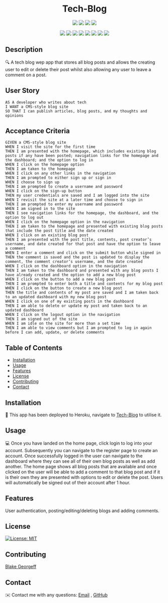
<h1 align="center">Tech-Blog</h1>
   
  
<p align="center">
    <img src="https://img.shields.io/github/repo-size/BlakeGeo/Tech-Blog" />
    <img src="https://img.shields.io/github/languages/top/BlakeGeo/Tech-Blog"  />
    <img src="https://img.shields.io/github/issues/BlakeGeo/Tech-Blog" />
    <img src="https://img.shields.io/github/last-commit/BlakeGeo/Tech-Blog" >
</p>
  
<p align="center">
    <img src="https://img.shields.io/badge/Javascript-yellow" />
    <img src="https://img.shields.io/badge/VisualStudioCode-blue"  />
    <img src="https://img.shields.io/badge/-Node.js-green" />
    <img src="https://img.shields.io/badge/-Express-red" >
    <img src="https://img.shields.io/badge/-Heroku-lightgrey" />
    <img src="https://img.shields.io/badge/-MySQL-orange" />
    <img src="https://img.shields.io/badge/-Sequelize-brightgreen" />
    <img src="https://img.shields.io/badge/-Handlebars-yellowgreen" />


</p>
   
## Description
  
🔍 A tech blog wep app that stores all blog posts and allows the creating user to edit or delete their post whilst also allowing any user to leave a comment on a post.
  
## User Story
  
```
AS A developer who writes about tech
I WANT a CMS-style blog site
SO THAT I can publish articles, blog posts, and my thoughts and opinions
```
  
## Acceptance Criteria
  
``` 
GIVEN a CMS-style blog site
WHEN I visit the site for the first time
THEN I am presented with the homepage, which includes existing blog posts if any have been posted; navigation links for the homepage and the dashboard; and the option to log in
WHEN I click on the homepage option
THEN I am taken to the homepage
WHEN I click on any other links in the navigation
THEN I am prompted to either sign up or sign in
WHEN I choose to sign up
THEN I am prompted to create a username and password
WHEN I click on the sign-up button
THEN my user credentials are saved and I am logged into the site
WHEN I revisit the site at a later time and choose to sign in
THEN I am prompted to enter my username and password
WHEN I am signed in to the site
THEN I see navigation links for the homepage, the dashboard, and the option to log out
WHEN I click on the homepage option in the navigation
THEN I am taken to the homepage and presented with existing blog posts that include the post title and the date created
WHEN I click on an existing blog post
THEN I am presented with the post title, contents, post creator’s username, and date created for that post and have the option to leave a comment
WHEN I enter a comment and click on the submit button while signed in
THEN the comment is saved and the post is updated to display the comment, the comment creator’s username, and the date created
WHEN I click on the dashboard option in the navigation
THEN I am taken to the dashboard and presented with any blog posts I have already created and the option to add a new blog post
WHEN I click on the button to add a new blog post
THEN I am prompted to enter both a title and contents for my blog post
WHEN I click on the button to create a new blog post
THEN the title and contents of my post are saved and I am taken back to an updated dashboard with my new blog post
WHEN I click on one of my existing posts in the dashboard
THEN I am able to delete or update my post and taken back to an updated dashboard
WHEN I click on the logout option in the navigation
THEN I am signed out of the site
WHEN I am idle on the site for more than a set time
THEN I am able to view comments but I am prompted to log in again before I can add, update, or delete comments
```
  
## Table of Contents
- [Installation](#installation)
- [Usage](#usage)
- [Features](#features)
- [License](#license)
- [Contributing](#contributing)
- [Contact](#contact)

## Installation
💾 This app has been deployed to Heroku, navigate to [Tech-Blog](https://techy-bloggg.herokuapp.com/) to utilise it.
  
## Usage
💻 Once you have landed on the home page, click login to log into your account. Subsequently you can navigate to the register page to create an account. Once successfully logged in the user can navigate to the dashboard where they can see all of their own blog posts as well as add another. The home page shows all blog posts that are available and once clicked on the user will be able to add a comment to that blog post and if it is their own they are presented with options to edit or delete the post.
Users will automatically be signed out of their account after 1 hour.

## Features
  User authentication, posting/editing/deleting blogs and adding comments.
  
## License
[![License: MIT](https://img.shields.io/badge/License-MIT-yellow.svg)](https://opensource.org/licenses/MIT)

## Contributing
[Blake Georgeff](https://github.com/BlakeGeo)

## Contact
✉️ Contact me with any questions: [Email](mailto:georgeffb@hotmail.com) , [GitHub](https://github.com/BlakeGeo)<br />

    